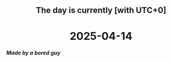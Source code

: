 <h2 align=center>The day is currently [with UTC+0]</h2>
<h1 align=center><!--TIME BEGIN-->2025-04-14<!--TIME END--></h1>
<h5>Made by a bored guy</h5>

